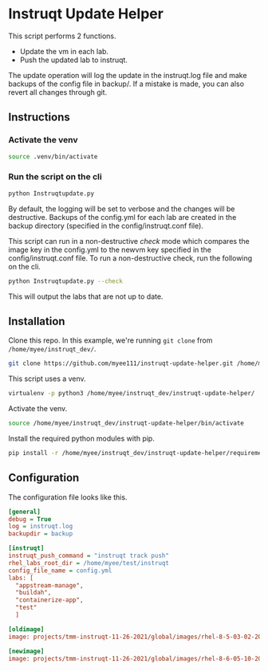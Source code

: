 # Instruqt Update Helper

This script performs 2 functions.

* Update the vm in each lab.
* Push the updated lab to instruqt.

The update operation will log the update in the instruqt.log file and make backups of the config file in backup/. If a mistake is made, you can also revert all changes through git.

## Instructions

### Activate the venv

```bash
source .venv/bin/activate
```

### Run the script on the cli

```bash
python Instruqtupdate.py
```

By default, the logging will be set to verbose and the changes will be destructive. Backups of the config.yml for each lab are created in the backup directory (specified in the config/instruqt.conf file).

This script can run in a non-destructive _check_ mode which compares the image key in the config.yml to the newvm key specified in the config/instruqt.conf file. To run a non-destructive check, run the following on the cli.

```bash
python Instruqtupdate.py --check
```

This will output the labs that are not up to date.

## Installation

Clone this repo. In this example, we're running `git clone` from `/home/myee/instruqt_dev/`.

```bash
git clone https://github.com/myee111/instruqt-update-helper.git /home/myee/instruqt_dev/
```

This script uses a venv.

```bash
virtualenv -p python3 /home/myee/instruqt_dev/instruqt-update-helper/
```

Activate the venv.

```bash
source /home/myee/instruqt_dev/instruqt-update-helper/bin/activate
```

Install the required python modules with pip.

```bash
pip install -r /home/myee/instruqt_dev/instruqt-update-helper/requirements.txt
```

## Configuration

The configuration file looks like this.

```ini
[general]
debug = True
log = instruqt.log
backupdir = backup

[instruqt]
instruqt_push_command = "instruqt track push"
rhel_labs_root_dir = /home/myee/test/instruqt
config_file_name = config.yml
labs: [
  "appstream-manage", 
  "buildah", 
  "containerize-app",
  "test"
  ]

[oldimage]
image: projects/tmm-instruqt-11-26-2021/global/images/rhel-8-5-03-02-2022-1

[newimage]
image: projects/tmm-instruqt-11-26-2021/global/images/rhel-8-6-05-10-2022-1
```
